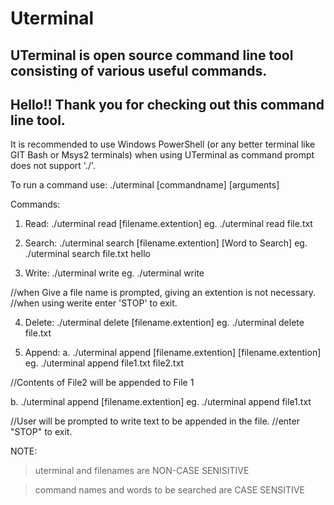 # Uterminal
UTerminal is open source command line tool consisting of various useful commands.
------------------------------------------------------------------------------
Hello!! Thank you for checking out this command line tool.
------------------------------------------------------------------------------

It is recommended to use Windows PowerShell (or any better terminal like GIT Bash or Msys2 terminals) when using UTerminal as command prompt does not support './'.

To run a command use:
./uterminal [commandname] [arguments]

Commands:
1. Read:
./uterminal read [filename.extention]
eg. ./uterminal read file.txt

2. Search:
./uterminal search [filename.extention] [Word to Search]
eg. ./uterminal search file.txt hello


3. Write:
./uterminal write
eg. ./uterminal write


//when Give a file name is prompted, giving an extention is not necessary.
//when using werite enter 'STOP' to exit.

4. Delete:
./uterminal delete [filename.extention]
eg. ./uterminal delete file.txt


5. Append:
a. ./uterminal append [filename.extention] [filename.extention] 
eg. ./uterminal append file1.txt file2.txt

//Contents of File2 will be appended to File 1

b. ./uterminal append [filename.extention]
eg. ./uterminal append file1.txt

//User will be prompted to write text to be appended in the file.
//enter "STOP" to exit.


NOTE:
> uterminal and filenames are NON-CASE SENISITIVE

> command names and words to be searched are CASE SENSITIVE
